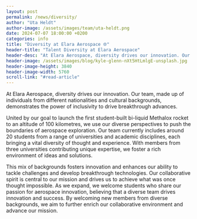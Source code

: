 ```yaml
---
layout: post
permalink: /news/diversity/
author: "Uta Heldt"
author-image: /assets/images/team/uta-heldt.png
date: 2024-07-07 18:00:00 +0200
categories: info
title: "Diversity at Elara Aerospace 🌐"
header-title: "Talent Diversity at Elara Aerospace"
header-desc: "At Elara Aerospace, diversity drives our innovation. Our team, made up of individuals from different nationalities and cultural backgrounds, demonstrates the power of inclusivity to drive breakthrough advances."
header-image: /assets/images/blog/kyle-glenn-nXt5HtLmlgE-unsplash.jpg
header-image-height: 3840
header-image-width: 5760
scroll-link: "#read-article"
---
```


At Elara Aerospace, diversity drives our innovation. Our team, made up of individuals from different nationalities and cultural backgrounds, demonstrates the power of inclusivity to drive breakthrough advances.

United by our goal to launch the first student-built bi-liquid Methalox rocket to an altitude of 100 kilometres, we use our diverse perspectives to push the boundaries of aerospace exploration. Our team currently includes around 20 students from a range of universities and academic disciplines, each bringing a vital diversity of thought and experience. With members from three universities contributing unique expertise, we foster a rich environment of ideas and solutions.

This mix of backgrounds fosters innovation and enhances our ability to tackle challenges and develop breakthrough technologies. Our collaborative spirit is central to our mission and drives us to achieve what was once thought impossible. As we expand, we welcome students who share our passion for aerospace innovation, believing that a diverse team drives innovation and success. By welcoming new members from diverse backgrounds, we aim to further enrich our collaborative environment and advance our mission.
